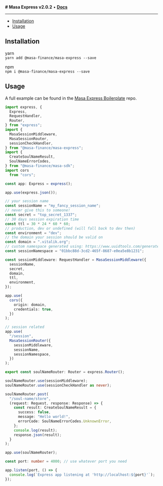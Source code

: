 **# Masa Express v2.0.2** • [**Docs**](globals.md)

***

<!-- TOC -->
  * [Installation](#installation)
  * [Usage](#usage)
<!-- TOC -->

## Installation

yarn  
`yarn add @masa-finance/masa-express --save`

npm  
`npm i @masa-finance/masa-express --save`

## Usage

A full example can be found in the [Masa Express Boilerplate](https://github.com/masa-finance/masa-express-boilerplate) repo.

```typescript
import express, {
  Express,
  RequestHandler,
  Router,
} from "express";
import {
  MasaSessionMiddleware,
  MasaSessionRouter,
  sessionCheckHandler,
} from "@masa-finance/masa-express";
import {
  CreateSoulNameResult,
  SoulNameErrorCodes,
} from "@masa-finance/masa-sdk";
import cors
  from "cors";

const app: Express = express();

app.use(express.json());

// your session name
const sessionName = "my_fancy_session_name";
// never give this to someone!
const secret = "top_secret_1337";
// 30 days session expiration time
const ttl = 30 * 24 * 60 * 60;
// production, dev or undefined (will fall back to dev then)
const environment = "dev";
// the domain your session should be valid on
const domain = ".vitalik.org";
// custom namespace generated using: https://www.uuidtools.com/generate/v4
const sessionNamespace = "01bbc88d-3cd2-465f-8687-e0ea5e8b1231";

const sessionMiddleware: RequestHandler = MasaSessionMiddleware({
  sessionName,
  secret,
  domain,
  ttl,
  environment,
});

app.use(
  cors({
    origin: domain,
    credentials: true,
  })
);

// session related
app.use(
  "/session",
  MasaSessionRouter({
    sessionMiddleware,
    sessionName,
    sessionNamespace,
  })
);

export const soulNameRouter: Router = express.Router();

soulNameRouter.use(sessionMiddleware);
soulNameRouter.use(sessionCheckHandler as never);

soulNameRouter.post(
  "/soul-name/store",
  (request: Request, response: Response) => {
    const result: CreateSoulNameResult = {
      success: false,
      message: "Hello world!",
      errorCode: SoulNameErrorCodes.UnknownError,
    };
    console.log(result);
    response.json(result);
  }
);

app.use(soulNameRouter);

const port: number = 4000; // use whatever port you need

app.listen(port, () => {
  console.log(`Express app listening at 'http://localhost:${port}'`);
});
```
